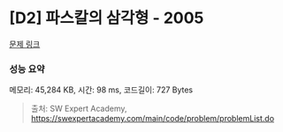 # [D2] 파스칼의 삼각형 - 2005 

[문제 링크](https://swexpertacademy.com/main/code/problem/problemDetail.do?contestProbId=AV5P0-h6Ak4DFAUq) 

### 성능 요약

메모리: 45,284 KB, 시간: 98 ms, 코드길이: 727 Bytes



> 출처: SW Expert Academy, https://swexpertacademy.com/main/code/problem/problemList.do